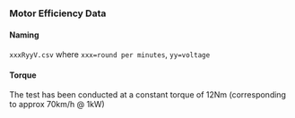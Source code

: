 ### Motor Efficiency Data

#### Naming
`xxxRyyV.csv` where `xxx=round per minutes`, `yy=voltage`

#### Torque
The test has been conducted at a constant torque of 12Nm (corresponding to approx 70km/h @ 1kW)
